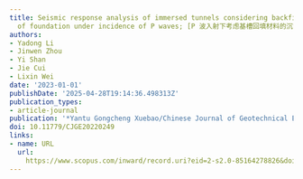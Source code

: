 ```yaml
---
title: Seismic response analysis of immersed tunnels considering backfill materials
  of foundation under incidence of P waves; [P 波入射下考虑基槽回填材料的沉管隧道抗震分析]
authors:
- Yadong Li
- Jinwen Zhou
- Yi Shan
- Jie Cui
- Lixin Wei
date: '2023-01-01'
publishDate: '2025-04-28T19:14:36.498313Z'
publication_types:
- article-journal
publication: '*Yantu Gongcheng Xuebao/Chinese Journal of Geotechnical Engineering*'
doi: 10.11779/CJGE20220249
links:
- name: URL
  url: 
    https://www.scopus.com/inward/record.uri?eid=2-s2.0-85164278826&doi=10.11779%2fCJGE20220249&partnerID=40&md5=e7d080df830335a01fda23f7a1dbb895
---
```

